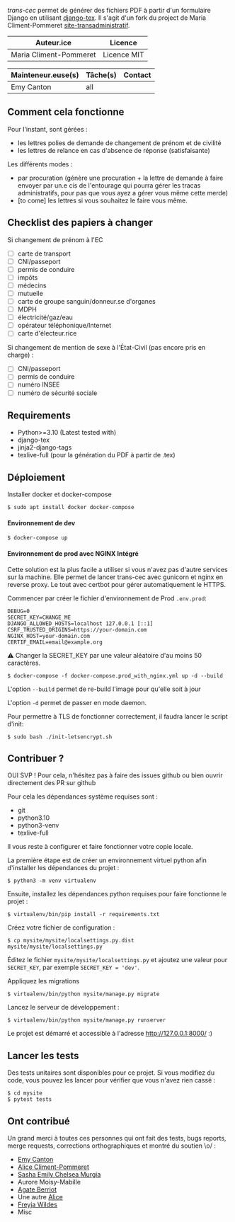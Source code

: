 *trans-cec* permet de générer des fichiers PDF à partir d'un formulaire Django en utilisant [django-tex](https://pypi.org/project/django-tex/).
Il s'agit d'un fork du project de Maria Climent-Pommeret
[site-transadministratif](https://gitlab.chelsea486mhz.fr/Chelsea486MHz/trans-cec).

| Auteur.ice             | Licence     |
|------------------------|-------------|
| Maria Climent-Pommeret | Licence MIT |


| Mainteneur.euse(s) | Tâche(s)   | Contact |
|--------------------|------------|---------|
| Emy Canton         | all        |         |

Comment cela fonctionne
-----------------------

Pour l'instant, sont gérées :
- les lettres polies de demande de changement de prénom et de civilité
- les lettres de relance en cas d'absence de réponse (satisfaisante)

Les différents modes :
- par procuration (génère une procuration + la lettre de demande à faire envoyer
par un.e cis de l'entourage qui pourra gérer les tracas administratifs, pour pas
que vous ayez a gérer vous même cette merde)
- [to come] les lettres si vous souhaitez le faire vous même.

Checklist des papiers à changer
-------------------------------

Si changement de prénom à l'EC
- [ ] carte de transport
- [ ] CNI/passeport
- [ ] permis de conduire
- [ ] impôts
- [ ] médecins
- [ ] mutuelle
- [ ] carte de groupe sanguin/donneur.se d'organes
- [ ] MDPH
- [ ] électricité/gaz/eau
- [ ] opérateur téléphonique/Internet
- [ ] carte d'électeur.rice

Si changement de mention de sexe à l'État-Civil (pas encore pris en charge) :
- [ ] CNI/passeport
- [ ] permis de conduire
- [ ] numéro INSEE
- [ ] numéro de sécurité sociale

Requirements
------------

- Python>=3.10 (Latest tested with)
- django-tex
- jinja2-django-tags
- texlive-full (pour la génération du PDF à partir de .tex)

Déploiement
----------

Installer docker et docker-compose

```shell
$ sudo apt install docker docker-compose
```

#### Environnement de dev

```shell
$ docker-compose up
```

#### Environnement de prod avec NGINX Intégré

Cette solution est la plus facile a utiliser si vous n'avez pas d'autre services sur la machine.
Elle permet de lancer trans-cec avec gunicorn et nginx en reverse proxy. Le tout avec certbot pour gérer 
automatiquement le HTTPS.

Commencer par créer le fichier d'environnement de Prod `.env.prod`:
```shell
DEBUG=0
SECRET_KEY=CHANGE_ME
DJANGO_ALLOWED_HOSTS=localhost 127.0.0.1 [::1]
CSRF_TRUSTED_ORIGINS=https://your-domain.com
NGINX_HOST=your-domain.com
CERTIF_EMAIL=email@example.org
```
⚠️ Changer la SECRET_KEY par une valeur aléatoire d'au moins 50 caractères.

```shell
$ docker-compose -f docker-compose.prod_with_nginx.yml up -d --build
```
L'option `--build` permet de re-build l'image pour qu'elle soit à jour

L'option `-d` permet de passer en mode daemon.

Pour permettre à TLS de fonctionner correctement, il faudra lancer le script d'init:
```shell
$ sudo bash ./init-letsencrypt.sh
```


Contribuer ?
------------

OUI SVP ! Pour cela, n'hésitez pas à faire des issues github ou bien ouvrir directement des PR sur github 

Pour cela les dépendances système requises sont :

- git
- python3.10
- python3-venv
- texlive-full

Il vous reste à configurer et faire fonctionner votre copie locale.

La première étape est de créer un environnement virtuel python afin d'installer les dépendances du projet :

    $ python3 -m venv virtualenv

Ensuite, installez les dépendances python requises pour faire fonctionne le projet :

    $ virtualenv/bin/pip install -r requirements.txt

Créez votre fichier de configuration :

    $ cp mysite/mysite/localsettings.py.dist mysite/mysite/localsettings.py

Éditez le fichier `mysite/mysite/localsettings.py` et ajoutez une valeur pour `SECRET_KEY`,
par exemple `SECRET_KEY = 'dev'`.

Appliquez les migrations

    $ virtualenv/bin/python mysite/manage.py migrate

Lancez le serveur de développement :

    $ virtualenv/bin/python mysite/manage.py runserver

Le projet est démarré et accessible à l'adresse http://127.0.0.1:8000/ :)

Lancer les tests
----------------

Des tests unitaires sont disponibles pour ce projet. Si vous modifiez du code, vous pouvez
les lancer pour vérifier que vous n'avez rien cassé :

    $ cd mysite
    $ pytest tests

Ont contribué
-------------

Un grand merci à toutes ces personnes qui ont fait des tests, bugs reports, merge requests, corrections orthographiques
et montré du soutien \o/ :

- [Emy Canton](https://entropyqueen.github.io/)
- [Alice Climent-Pommeret](https://alice.climent-pommeret.red/fr)
- [Sasha Emily Chelsea Murgia](https://www.chelsea486mhz.fr)
- Aurore Moisy-Mabille
- [Agate Berriot](https://agate.blue/)
- Une autre [Alice](https://bidule.menf.in/users/alice)
- [Freyja Wildes](https://social.art-software.fr/@freyja_wildes)
- Misc
